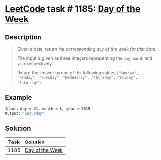 # [LeetCode][leetcode] task # 1185: [Day of the Week][task]

Description
-----------

> Given a date, return _the corresponding day of the week for that date_.
> 
> The input is given as three integers representing the `day`, `month` and `year` respectively.
> 
> Return the answer as one of the following values `{"Sunday", "Monday", "Tuesday", "Wednesday", "Thursday", "Friday", "Saturday"}`.

Example
-------

```sh
Input: day = 31, month = 8, year = 2019
Output: "Saturday"
```

Solution
--------

| Task | Solution                    |
|:----:|:----------------------------|
| 1185 | [Day of the Week][solution] |


[leetcode]: <http://leetcode.com/>
[task]: <https://leetcode.com/problems/day-of-the-week/>
[solution]: <https://github.com/wellaxis/praxis-leetcode/blob/main/src/main/java/com/witalis/praxis/leetcode/task/h12/p1185/option/Practice.java>

